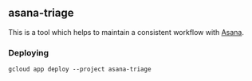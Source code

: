 ## asana-triage

This is a tool which helps to maintain a consistent workflow with
[Asana](https://asana.com).

### Deploying

`gcloud app deploy --project asana-triage`
